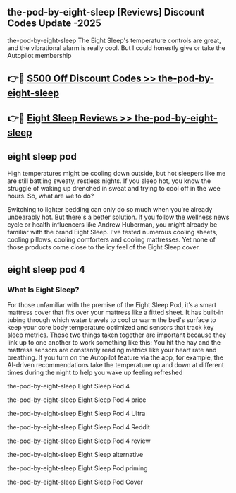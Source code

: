 ## the-pod-by-eight-sleep [Reviews​] Discount Codes Update -2025

the-pod-by-eight-sleep The Eight Sleep's temperature controls are great, and the vibrational alarm is really cool. But I could honestly give or take the Autopilot membership

## 👉🔴 [$500 Off Discount Codes >> the-pod-by-eight-sleep](http://download.freeplayer.one?title=the-pod-by-eight-sleep&ref=18-ES)

## 👉🔴 [Eight Sleep Reviews >> the-pod-by-eight-sleep](http://download.freeplayer.one?title=the-pod-by-eight-sleep&ref=18-ES)

## eight sleep pod

High temperatures might be cooling down outside, but hot sleepers like me are still battling sweaty, restless nights. If you sleep hot, you know the struggle of waking up drenched in sweat and trying to cool off in the wee hours. So, what are we to do?

Switching to lighter bedding can only do so much when you're already unbearably hot. But there's a better solution. If you follow the wellness news cycle or health influencers like Andrew Huberman, you might already be familiar with the brand Eight Sleep. I've tested numerous cooling sheets, cooling pillows, cooling comforters and cooling mattresses. Yet none of those products come close to the icy feel of the Eight Sleep cover.

## eight sleep pod 4

### What Is Eight Sleep?

For those unfamiliar with the premise of the Eight Sleep Pod, it’s a smart mattress cover that fits over your mattress like a fitted sheet. It has built-in tubing through which water travels to cool or warm the bed's surface to keep your core body temperature optimized and sensors that track key sleep metrics. Those two things taken together are important because they link up to one another to work something like this: You hit the hay and the mattress sensors are constantly reading metrics like your heart rate and breathing. If you turn on the Autopilot feature via the app, for example, the AI-driven recommendations take the temperature up and down at different times during the night to help you wake up feeling refreshed

the-pod-by-eight-sleep Eight Sleep Pod 4

the-pod-by-eight-sleep Eight Sleep Pod 4 price

the-pod-by-eight-sleep Eight Sleep Pod 4 Ultra

the-pod-by-eight-sleep Eight Sleep Pod 4 Reddit

the-pod-by-eight-sleep Eight Sleep Pod 4 review

the-pod-by-eight-sleep Eight Sleep alternative

the-pod-by-eight-sleep Eight Sleep Pod priming

the-pod-by-eight-sleep Eight Sleep Pod Cover